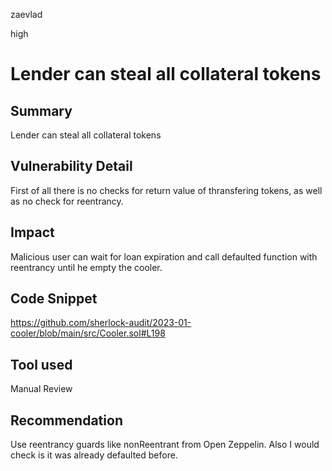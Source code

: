 zaevlad

high

# Lender can steal all collateral tokens

## Summary

Lender can steal all collateral tokens

## Vulnerability Detail

First of all there is no checks for return value of thransfering tokens, as well as no check for reentrancy. 

## Impact

Malicious user can wait for loan expiration and call defaulted function with reentrancy until he empty the cooler.

## Code Snippet

https://github.com/sherlock-audit/2023-01-cooler/blob/main/src/Cooler.sol#L198

## Tool used

Manual Review

## Recommendation

Use reentrancy guards like nonReentrant from Open Zeppelin. Also I would check is it was already defaulted before.